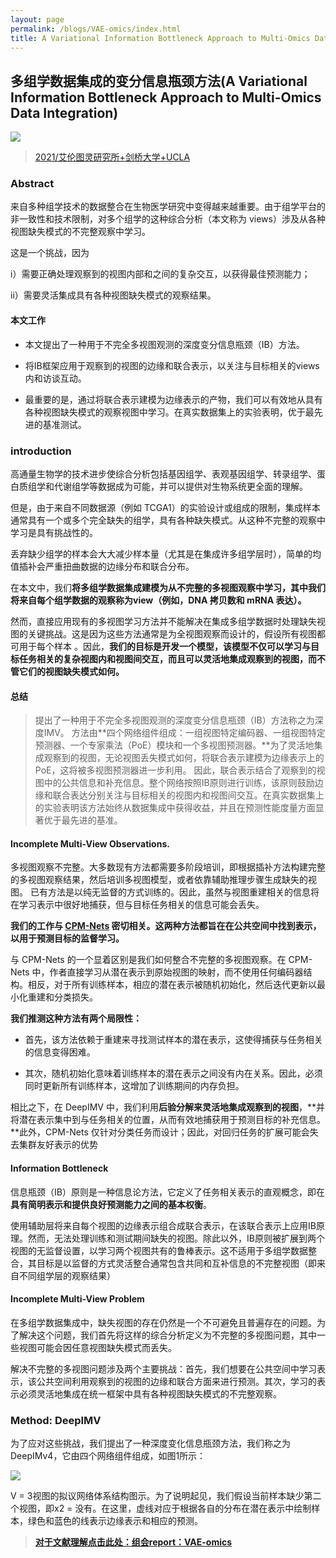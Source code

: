 ```yaml
---
layout: page
permalink: /blogs/VAE-omics/index.html
title: A Variational Information Bottleneck Approach to Multi-Omics Data Integration
---
```

## **多组学数据集成的变分信息瓶颈方法(A Variational Information Bottleneck Approach to Multi-Omics Data Integration)**

![](https://Lilian-tju.github.io/blogs/img/VAEfig1.jpg)<br>

> [2021/艾伦图灵研究所+剑桥大学+UCLA](https://proceedings.mlr.press/v130/lee21a.html)

### Abstract

来自多种组学技术的数据整合在生物医学研究中变得越来越重要。由于组学平台的非一致性和技术限制，对多个组学的这种综合分析（本文称为 views）涉及从各种视图缺失模式的不完整观察中学习。

这是一个挑战，因为

i）需要正确处理观察到的视图内部和之间的复杂交互，以获得最佳预测能力；

ii）需要灵活集成具有各种视图缺失模式的观察结果。

#### 本文工作

- 本文提出了一种用于不完全多视图观测的深度变分信息瓶颈（IB）方法。

- 将IB框架应用于观察到的视图的边缘和联合表示，以关注与目标相关的views内和访谈互动。

- 最重要的是，通过将联合表示建模为边缘表示的产物，我们可以有效地从具有各种视图缺失模式的观察视图中学习。在真实数据集上的实验表明，优于最先进的基准测试。

### introduction 

高通量生物学的技术进步使综合分析包括基因组学、表观基因组学、转录组学、蛋白质组学和代谢组学等数据成为可能，并可以提供对生物系统更全面的理解。

但是，由于来自不同数据源（例如 TCGA1）的实验设计或组成的限制，集成样本通常具有一个或多个完全缺失的组学，具有各种缺失模式。从这种不完整的观察中学习是具有挑战性的。

丢弃缺少组学的样本会大大减少样本量（尤其是在集成许多组学层时），简单的均值插补会严重扭曲数据的边缘分布和联合分布。

在本文中，我们**将多组学数据集成建模为从不完整的多视图观察中学习，其中我们将来自每个组学数据的观察称为view（例如，DNA 拷贝数和 mRNA 表达）。**

然而，直接应用现有的多视图学习方法并不能解决在集成多组学数据时处理缺失视图的关键挑战。这是因为这些方法通常是为全视图观察而设计的，假设所有视图都可用于每个样本 。因此，**我们的目标是开发一个模型，该模型不仅可以学习与目标任务相关的复杂视图内和视图间交互，而且可以灵活地集成观察到的视图，而不管它们的视图缺失模式如何。**

#### 总结
> 提出了一种用于不完全多视图观测的深度变分信息瓶颈（IB）方法称之为深度IMV。
方法由**四个网络组件组成：一组视图特定编码器、一组视图特定预测器、一个专家乘法（PoE）模块和一个多视图预测器。**为了灵活地集成观察到的视图，无论视图丢失模式如何，将联合表示建模为边缘表示上的PoE，这将被多视图预测器进一步利用。
因此，联合表示结合了观察到的视图中的公共信息和补充信息。整个网络按照IB原则进行训练，该原则鼓励边缘和联合表达分别关注与目标相关的视图内和视图间交互。在真实数据集上的实验表明该方法始终从数据集成中获得收益，并且在预测性能度量方面显著优于最先进的基准。

#### Incomplete Multi-View Observations.

多视图观察不完整。大多数现有方法都需要多阶段培训，即根据插补方法构建完整的多视图观察结果，然后培训多视图模型，或者依靠辅助推理步骤生成缺失的视图。
已有方法是以纯无监督的方式训练的。因此，虽然与视图重建相关的信息将在学习表示中很好地捕获，但与目标任务相关的信息可能会丢失。

**我们的工作与 [CPM-Nets](https://papers.nips.cc/paper/2019/file/11b9842e0a271ff252c1903e7132cd68-Paper.pdf)  密切相关。这两种方法都旨在在公共空间中找到表示，以用于预测目标的监督学习。**

与 CPM-Nets 的一个显着区别是我们如何整合不完整的多视图观察。在 CPM-Nets 中，作者直接学习从潜在表示到原始视图的映射，而不使用任何编码器结构。相反，对于所有训练样本，相应的潜在表示被随机初始化，然后迭代更新以最小化重建和分类损失。

**我们推测这种方法有两个局限性：**

- 首先，该方法依赖于重建来寻找测试样本的潜在表示，这使得捕获与任务相关的信息变得困难。

- 其次，随机初始化意味着训练样本的潜在表示之间没有内在关系。因此，必须同时更新所有训练样本，这增加了训练期间的内存负担。

相比之下，在 DeepIMV 中，我们利用**后验分解来灵活地集成观察到的视图**，**并将潜在表示集中到与任务相关的位置，从而有效地捕获用于预测目标的补充信息。**此外，CPM-Nets 仅针对分类任务而设计；因此，对回归任务的扩展可能会失去集群友好表示的优势



#### Information Bottleneck

信息瓶颈（IB）原则是一种信息论方法，它定义了任务相关表示的直观概念，即在**具有简明表示和提供良好预测能力之间的基本权衡**。

使用辅助层将来自每个视图的边缘表示组合成联合表示，在该联合表示上应用IB原理。然而，无法处理训练和测试期间缺失的视图。除此以外，IB原则被扩展到两个视图的无监督设置，以学习两个视图共有的鲁棒表示。这不适用于多组学数据整合，其目标是以监督的方式灵活整合通常包含共同和互补信息的不完整视图（即来自不同组学层的观察结果）

#### Incomplete Multi-View Problem 

在多组学数据集成中，缺失视图的存在仍然是一个不可避免且普遍存在的问题。为了解决这个问题，我们首先将这样的综合分析定义为不完整的多视图问题，其中一些视图可能会因任意视图缺失模式而丢失。

解决不完整的多视图问题涉及两个主要挑战：首先，我们想要在公共空间中学习表示，该公共空间利用观察到的视图的边缘和联合方面来进行预测。其次，学习的表示必须灵活地集成在统一框架中具有各种视图缺失模式的不完整观察。

### Method: DeepIMV

为了应对这些挑战，我们提出了一种深度变化信息瓶颈方法，我们称之为DeepIMv4，它由四个网络组件组成，如图1所示：

![](https://Lilian-tju.github.io/blogs/img/VAEfig2.jpg)<br>


V = 3视图的拟议网络体系结构图示。为了说明起见，我们假设当前样本缺少第二个视图，即x2 = 没有。在这里，虚线对应于根据各自的分布在潜在表示中绘制样本，绿色和蓝色的线表示边缘表示和相应的预测。

> **<font color='red'> [对于文献理解点击此处：组会report：VAE-omics](https://Lilian-tju.github.io/blogs/reports/20220823-多组学数据集成的变分信息瓶颈方法.pdf) </font>**